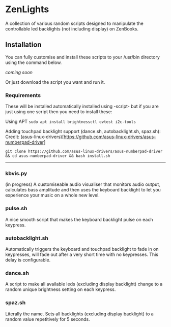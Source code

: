 # ZenLights
A collection of various random scripts designed to manipulate the controllable led backlights (not including display) on ZenBooks.

## Installation
You can fully customise and install these scripts to your /usr/bin directory using the command below.

*coming soon*

Or just download the script you want and run it.

### Requirements

These will be installed automatically installed using -script- but if you are just using one script then you need to install these:

Using APT
`sudo apt install brightnessctl evtest i2c-tools `

Adding touchpad backlight support (dance.sh, autobacklight.sh, spaz.sh): 
Credit: (asus-linux-drivers)[https://github.com/asus-linux-drivers/asus-numberpad-driver]

`git clone https://github.com/asus-linux-drivers/asus-numberpad-driver && cd asus-numberpad-driver && bash install.sh`

<hr>

### kbvis.py
(in progress)
A customiseable audio visualiser that monitors audio output, calculates bass amplitude and then uses the keyboard backlight to let you experience your music on a whole new level.

### pulse.sh
A nice smooth script that makes the keyboard backlight pulse on each keypress.

### autobacklight.sh
Automatically triggers the keyboard and touchpad backlight to fade in on keypresses, will fade out after a very short time with no keypresses. This delay is configurable.

### dance.sh
A script to make all available leds (excluding display backlight) change to a random unique brightness setting on each keypress.

### spaz.sh
Literally the name. Sets all backlights (excluding display backlight) to a random value repetitively for 5 seconds.


